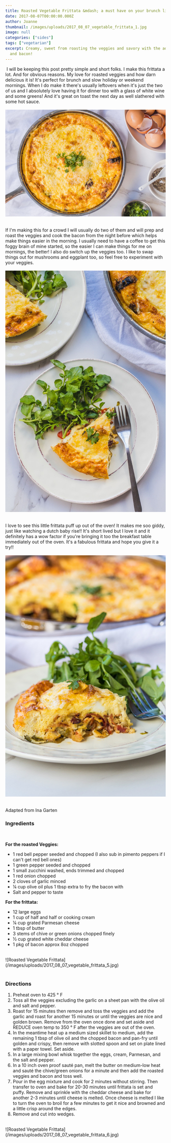 ```yaml
---
title: Roasted Vegetable Frittata &mdash; a must have on your brunch list.
date: 2017-08-07T00:00:00.000Z
author: Joanne
thumbnail: /images/uploads/2017_08_07_vegetable_frittata_1.jpg
image: null
categories: ["sides"]
tags: ["vegetarian"]
excerpt: Creamy, sweet from roasting the veggies and savory with the added cheese
  and bacon!
---
```

​
I will be keeping this post pretty simple and short folks.  I make this frittata a lot. And for obvious reasons. My love for roasted veggies and how darn delicious it is! It's perfect for brunch and slow holiday or weekend mornings. When I do make it there's usually leftovers when it's just the two of us and I absolutely love having it for dinner too with a glass of white wine and some greens!  And it's great on toast the next day  as well slathered with some hot sauce.
<br>
<br>
![Roasted Vegetable Frittata](/images/uploads/2017_08_07_vegetable_frittata_2.jpg)
<br>
<br>

If I'm making this for a crowd I will usually do two of them and will prep and roast the veggies and cook the bacon from the night before which helps make things easier in the morning.  I usually need to have a coffee to get this foggy brain of mine started, so the easier I can make things for me on mornings, the better! I also do switch up the veggies too. I like to swap things out for mushrooms and eggplant too, so feel free to experiment with your veggies.
<br>
<br>
![Roasted Vegetable Frittata](/images/uploads/2017_08_07_vegetable_frittata_3.jpg)
<br>
<br>

I love to see this little frittata puff up out of the oven! It makes me soo giddy, just like watching a dutch baby rise!! It's short lived but I love it and it definitely has a wow factor if you're bringing it too the breakfast table immediately out of the oven. It's a fabulous frittata and hope you give it a try!!
<br>
<br>
![Roasted Vegetable Frittata](/images/uploads/2017_08_07_vegetable_frittata_4.jpg)
<br>
<br>

Adapted from Ina Garten

### Ingredients

<br>

**For the roasted Veggies:**

* 1 red bell pepper seeded and chopped (I also sub in pimento peppers if I can't get red bell ones)
* 1 green pepper seeded and chopped
* 1 small zucchini washed, ends trimmed and chopped
* 1 red onion chopped
* 2 cloves of garlic minced
* ¼ cup olive oil plus 1 tbsp extra to fry the bacon with
* Salt and pepper to taste
  <br>

**For the frittata:**

* 12 large eggs
* 1 cup of half and half or cooking cream
* ¼ cup grated Parmesan cheese
* 1 tbsp of butter
* 3 stems of chive or green onions chopped finely
* ½ cup grated white cheddar cheese
* 1 pkg of bacon approx 8oz chopped

<br>
![Roasted Vegetable Frittata](/images/uploads/2017_08_07_vegetable_frittata_5.jpg)
<br>
<br>

### Directions

1. Preheat oven to 425 ° F
2. Toss all the veggies excluding the garlic on a sheet pan with the olive oil and salt and pepper.
3. Roast for 15 minutes then remove and toss the veggies and add the garlic and roast for another 15 minutes or until the veggies are nice and golden brown. Remove from the oven once done and set aside and REDUCE oven temp to 350 ° F after the veggies are out of the oven.
4. In the meantime heat up a medium sized skillet to medium, add the remaining 1 tbsp of olive oil and the chopped bacon and pan-fry until golden and crispy, then remove with slotted spoon and set on plate lined with a paper towel.  Set aside.
5. In a large mixing bowl whisk together the eggs, cream, Parmesan, and the salt and pepper.
6. In a 10 inch oven proof sauté pan, melt the butter on medium-low heat and sauté the chive/green onions for a minute and then add the roasted veggies and bacon and toss well.
7. Pour in the egg mixture and cook for 2 minutes without stirring. Then transfer to oven and bake for 20-30 minutes until frittata is set and puffy. Remove and sprinkle with the cheddar cheese and bake for another 2-3 minutes until cheese is melted. Once cheese is melted I like to turn the oven to broil for a few minutes to get it nice and browned and a little crisp around the edges.
8. Remove and cut into wedges.

<br>
![Roasted Vegetable Frittata](/images/uploads/2017_08_07_vegetable_frittata_6.jpg)
